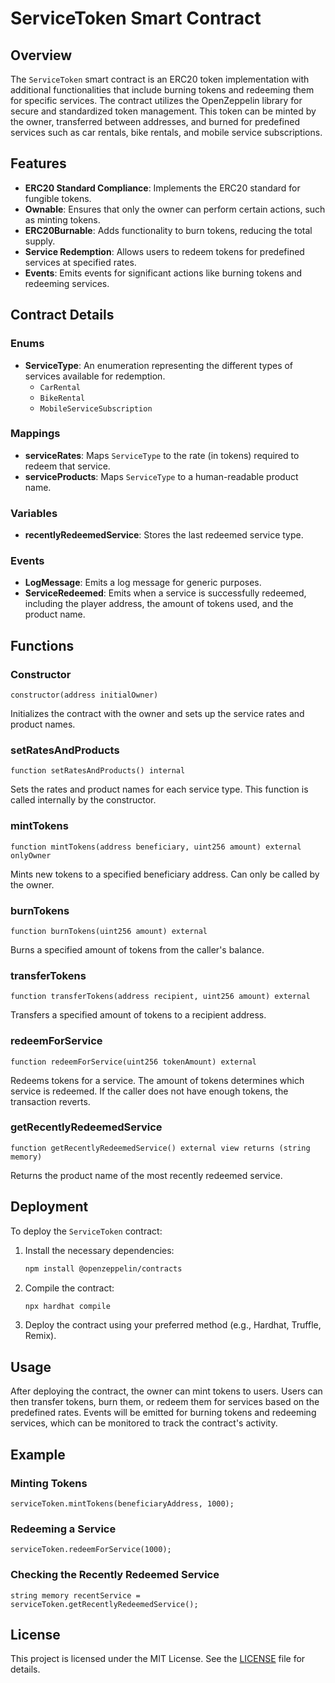 # ServiceToken Smart Contract

## Overview


The `ServiceToken` smart contract is an ERC20 token implementation with additional functionalities that include burning tokens and redeeming them for specific services. The contract utilizes the OpenZeppelin library for secure and standardized token management. This token can be minted by the owner, transferred between addresses, and burned for predefined services such as car rentals, bike rentals, and mobile service subscriptions.

## Features

- **ERC20 Standard Compliance**: Implements the ERC20 standard for fungible tokens.
- **Ownable**: Ensures that only the owner can perform certain actions, such as minting tokens.
- **ERC20Burnable**: Adds functionality to burn tokens, reducing the total supply.
- **Service Redemption**: Allows users to redeem tokens for predefined services at specified rates.
- **Events**: Emits events for significant actions like burning tokens and redeeming services.

## Contract Details

### Enums

- **ServiceType**: An enumeration representing the different types of services available for redemption.
  - `CarRental`
  - `BikeRental`
  - `MobileServiceSubscription`

### Mappings

- **serviceRates**: Maps `ServiceType` to the rate (in tokens) required to redeem that service.
- **serviceProducts**: Maps `ServiceType` to a human-readable product name.

### Variables

- **recentlyRedeemedService**: Stores the last redeemed service type.

### Events

- **LogMessage**: Emits a log message for generic purposes.
- **ServiceRedeemed**: Emits when a service is successfully redeemed, including the player address, the amount of tokens used, and the product name.

## Functions

### Constructor

```solidity
constructor(address initialOwner)
```
Initializes the contract with the owner and sets up the service rates and product names.

### setRatesAndProducts

```solidity
function setRatesAndProducts() internal
```
Sets the rates and product names for each service type. This function is called internally by the constructor.

### mintTokens

```solidity
function mintTokens(address beneficiary, uint256 amount) external onlyOwner
```
Mints new tokens to a specified beneficiary address. Can only be called by the owner.

### burnTokens

```solidity
function burnTokens(uint256 amount) external
```
Burns a specified amount of tokens from the caller's balance.

### transferTokens

```solidity
function transferTokens(address recipient, uint256 amount) external
```
Transfers a specified amount of tokens to a recipient address.

### redeemForService

```solidity
function redeemForService(uint256 tokenAmount) external
```
Redeems tokens for a service. The amount of tokens determines which service is redeemed. If the caller does not have enough tokens, the transaction reverts.

### getRecentlyRedeemedService

```solidity
function getRecentlyRedeemedService() external view returns (string memory)
```
Returns the product name of the most recently redeemed service.

## Deployment

To deploy the `ServiceToken` contract:

1. Install the necessary dependencies:
   ```sh
   npm install @openzeppelin/contracts
   ```

2. Compile the contract:
   ```sh
   npx hardhat compile
   ```

3. Deploy the contract using your preferred method (e.g., Hardhat, Truffle, Remix).

## Usage

After deploying the contract, the owner can mint tokens to users. Users can then transfer tokens, burn them, or redeem them for services based on the predefined rates. Events will be emitted for burning tokens and redeeming services, which can be monitored to track the contract's activity.

## Example

### Minting Tokens

```solidity
serviceToken.mintTokens(beneficiaryAddress, 1000);
```

### Redeeming a Service

```solidity
serviceToken.redeemForService(1000);
```

### Checking the Recently Redeemed Service

```solidity
string memory recentService = serviceToken.getRecentlyRedeemedService();
```

## License

This project is licensed under the MIT License. See the [LICENSE](LICENSE) file for details.
